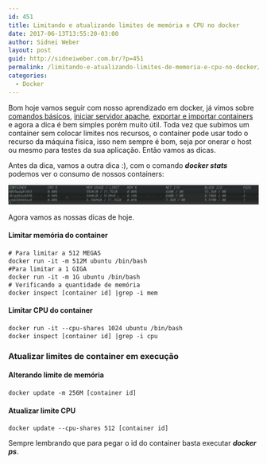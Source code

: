 ```yaml
---
id: 451
title: Limitando e atualizando limites de memória e CPU no docker
date: 2017-06-13T13:55:20-03:00
author: Sidnei Weber
layout: post
guid: http://sidneiweber.com.br/?p=451
permalink: /limitando-e-atualizando-limites-de-memoria-e-cpu-no-docker/
categories:
  - Docker
---
```

Bom hoje vamos seguir com nosso aprendizado em docker, já vimos sobre <a href="http://sidneiweber.com.br/2016/11/17/comandos-basicos-docker/" target="_blank">comandos básicos</a>, <a href="http://sidneiweber.com.br/2016/11/17/iniciando-servidor-apache-no-docker/" target="_blank" rel="noopener noreferrer">iniciar servidor apache</a>, <a href="http://sidneiweber.com.br/2016/11/18/exportar-e-importar-containers-no-docker/" target="_blank" rel="noopener noreferrer">exportar e importar containers</a> e agora a dica é bem simples porém muito útil. Toda vez que subimos um container sem colocar limites nos recursos, o container pode usar todo o recurso da máquina fisica, isso nem sempre é bom, seja por onerar o host ou mesmo para testes da sua aplicação. Então vamos as dicas.

Antes da dica, vamos a outra dica :), com o comando _**docker stats**_ podemos ver o consumo de nossos containers:

<img src="/assets/img/uploads/2017/06/Captura-de-tela_2017-06-13_13-47-34-1024x79.png" />

Agora vamos as nossas dicas de hoje.

#### Limitar memória do container

```shell
# Para limitar a 512 MEGAS
docker run -it -m 512M ubuntu /bin/bash
#Para limitar a 1 GIGA
docker run -it -m 1G ubuntu /bin/bash
# Verificando a quantidade de memória
docker inspect [container id] |grep -i mem
```

#### Limitar CPU do container

```shell
docker run -it --cpu-shares 1024 ubuntu /bin/bash
docker inspect [container id] |grep -i cpu
```

### Atualizar limites de container em execução

#### Alterando limite de memória

```shell
docker update -m 256M [container id]
```

#### Atualizar limite CPU

```shell
docker update --cpu-shares 512 [container id]
```

Sempre lembrando que para pegar o id do container basta executar _**docker ps**_.

